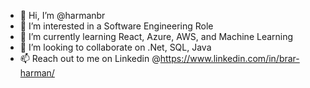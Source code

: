 - 👋 Hi, I’m @harmanbr
- 👀 I’m interested in a Software Engineering Role
- 🌱 I’m currently learning React, Azure, AWS, and Machine Learning
- 💞️ I’m looking to collaborate on .Net, SQL, Java
- 📫 Reach out to me on Linkedin @https://www.linkedin.com/in/brar-harman/

<!---
harmanbr/harmanbr is a ✨ special ✨ repository because its `README.md` (this file) appears on your GitHub profile.
You can click the Preview link to take a look at your changes.
--->
